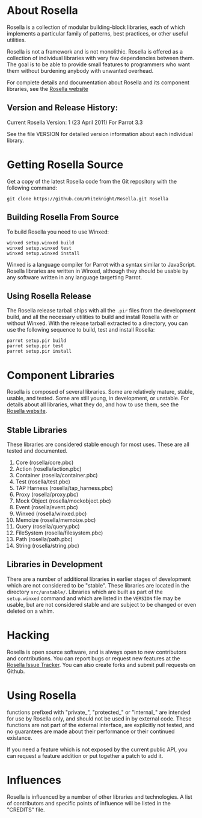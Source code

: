 # About Rosella

Rosella is a collection of modular building-block libraries, each of which
implements a particular family of patterns, best practices, or other useful
utilities.

Rosella is not a framework and is not monolithic. Rosella is offered as a
collection of individual libraries with very few dependencies between them.
The goal is to be able to provide small features to programmers who want them
without burdening anybody with unwanted overhead.

For complete details and documentation about Rosella and its component
libraries, see the [Rosella website][rosella_website]

[rosella_website]: http://whiteknight.github.com/Rosella

## Version and Release History:

Current Rosella Version: 1 (23 April 2011) For Parrot 3.3

See the file VERSION for detailed version information about each individual
library.

# Getting Rosella Source

Get a copy of the latest Rosella code from the Git repository with the
following command:

    git clone https://github.com/Whiteknight/Rosella.git Rosella

## Building Rosella From Source

To build Rosella you need to use Winxed:

    winxed setup.winxed build
    winxed setup.winxed test
    winxed setup.winxed install

Winxed is a language compiler for Parrot with a syntax similar to JavaScript.
Rosella libraries are written in Winxed, although they should be usable by
any software written in any language targetting Parrot.

## Using Rosella Release

The Rosella release tarball ships with all the `.pir` files from the
development build, and all the necessary utilities to build and install
Rosella with or without Winxed. With the release tarball extracted to a
directory, you can use the following sequence to build, test and install
Rosella:

    parrot setup.pir build
    parrot setup.pir test
    parrot setup.pir install

# Component Libraries

Rosella is composed of several libraries. Some are relatively mature, stable,
usable, and tested. Some are still young, in development, or unstable. For
details about all libraries, what they do, and how to use them, see the
[Rosella website][rosella_website].

## Stable Libraries

These libraries are considered stable enough for most uses. These are all
tested and documented.

1.  Core (rosella/core.pbc)
2.  Action (rosella/action.pbc)
3.  Container (rosella/container.pbc)
4.  Test (rosella/test.pbc)
5.  TAP Harness (rosella/tap_harness.pbc)
6.  Proxy (rosella/proxy.pbc)
7.  Mock Object (rosella/mockobject.pbc)
8.  Event (rosella/event.pbc)
9.  Winxed (rosella/winxed.pbc)
10. Memoize (rosella/memoize.pbc)
11. Query (rosella/query.pbc)
12. FileSystem (rosella/filesystem.pbc)
13. Path (rosella/path.pbc)
14. String (rosella/string.pbc)

## Libraries in Development

There are a number of additional libraries in earlier stages of development
which are not considered to be "stable". These libraries are located in the
directory `src/unstable/`. Libraries which are built as part of the
`setup.winxed` command and which are listed in the `VERSION` file may be
usable, but are not considered stable and are subject to be changed or even
deleted on a whim.

# Hacking

Rosella is open source software, and is always open to new contributors and
contributions. You can report bugs or request new features at the
[Rosella Issue Tracker][issues]. You can also create forks and submit pull
requests on Github.

[issues]: https://github.com/Whiteknight/Rosella/issues

# Using Rosella

functions prefixed with "private_", "protected_" or "internal_" are intended
for use by Rosella only, and should not be used in by external code. These
functions are not part of the external interface, are explicitly not tested,
and no guarantees are made about their performance or their continued
existance.

If you need a feature which is not exposed by the current public API, you can
request a feature addition or put together a patch to add it.

# Influences

Rosella is influenced by a number of other libraries and technologies. A list
of contributors and specific points of influence will be listed in the
"CREDITS" file.

